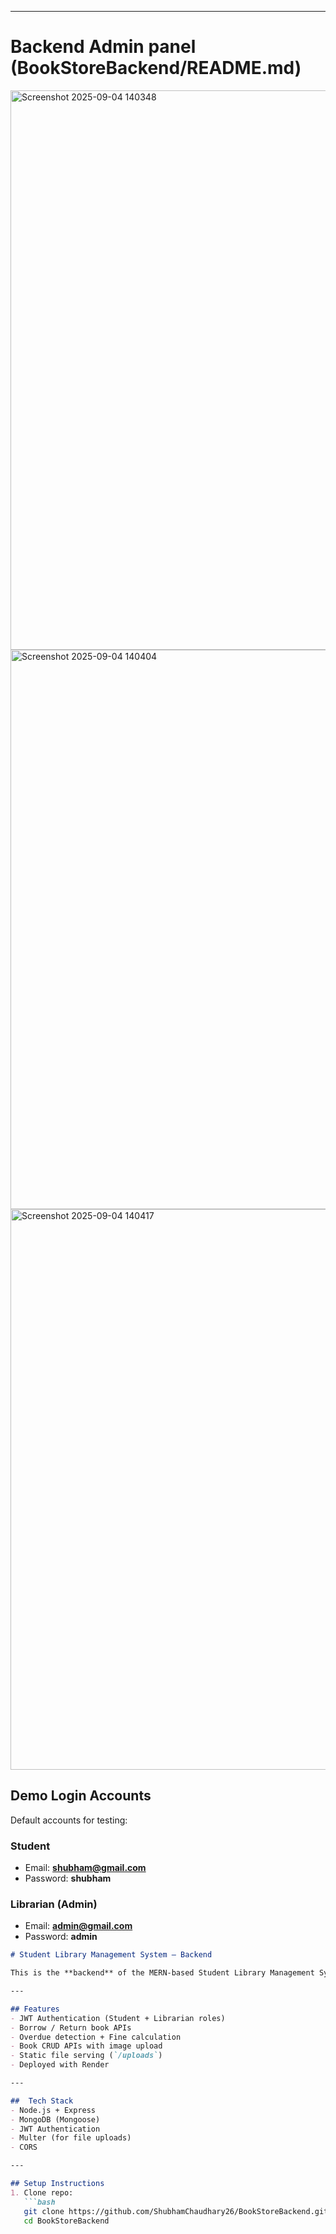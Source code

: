 
---

#  **Backend Admin panel (BookStoreBackend/README.md)**
<img width="1898" height="895" alt="Screenshot 2025-09-04 140348" src="https://github.com/user-attachments/assets/0b2981bb-f288-41af-8bbc-60611fd69167" />

<img width="1891" height="895" alt="Screenshot 2025-09-04 140404" src="https://github.com/user-attachments/assets/c63d23fd-95cb-45d7-bc7d-9834ecb54931" />

<img width="1871" height="897" alt="Screenshot 2025-09-04 140417" src="https://github.com/user-attachments/assets/bc5023dc-1695-4057-b312-6f89f0ae433d" />

##  Demo Login Accounts
Default accounts for testing:

###  Student
- Email: **shubham@gmail.com**  
- Password: **shubham**

###  Librarian (Admin)
- Email: **admin@gmail.com**  
- Password: **admin**


```markdown
# Student Library Management System – Backend

This is the **backend** of the MERN-based Student Library Management System, built with **Node.js + Express + MongoDB** and deployed on **Render**.

---

## Features
- JWT Authentication (Student + Librarian roles)
- Borrow / Return book APIs
- Overdue detection + Fine calculation
- Book CRUD APIs with image upload
- Static file serving (`/uploads`)
- Deployed with Render

---

##  Tech Stack
- Node.js + Express
- MongoDB (Mongoose)
- JWT Authentication
- Multer (for file uploads)
- CORS

---

## Setup Instructions
1. Clone repo:
   ```bash
   git clone https://github.com/ShubhamChaudhary26/BookStoreBackend.git
   cd BookStoreBackend
